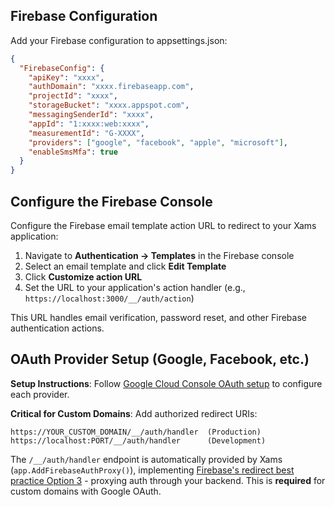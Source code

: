 ## Firebase Configuration

Add your Firebase configuration to appsettings.json:

```json
{
  "FirebaseConfig": {
    "apiKey": "xxxx",
    "authDomain": "xxxx.firebaseapp.com",
    "projectId": "xxxx",
    "storageBucket": "xxxx.appspot.com",
    "messagingSenderId": "xxxx",
    "appId": "1:xxxx:web:xxxx",
    "measurementId": "G-XXXX",
    "providers": ["google", "facebook", "apple", "microsoft"],
    "enableSmsMfa": true
  }
}
```

## Configure the Firebase Console

Configure the Firebase email template action URL to redirect to your Xams application:

1. Navigate to **Authentication → Templates** in the Firebase console
2. Select an email template and click **Edit Template**
3. Click **Customize action URL**
4. Set the URL to your application's action handler (e.g., `https://localhost:3000/__/auth/action`)

This URL handles email verification, password reset, and other Firebase authentication actions.

## OAuth Provider Setup (Google, Facebook, etc.)

**Setup Instructions**: Follow [Google Cloud Console OAuth setup](https://console.cloud.google.com/apis/credentials) to configure each provider.

**Critical for Custom Domains**: Add authorized redirect URIs:

```
https://YOUR_CUSTOM_DOMAIN/__/auth/handler  (Production)
https://localhost:PORT/__/auth/handler      (Development)
```

The `/__/auth/handler` endpoint is automatically provided by Xams (`app.AddFirebaseAuthProxy()`), implementing [Firebase's redirect best practice Option 3](https://firebase.google.com/docs/auth/web/redirect-best-practices) - proxying auth through your backend. This is **required** for custom domains with Google OAuth.
